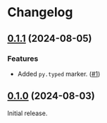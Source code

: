 # Changelog

<!-- changelogging: start -->

## [0.1.1](https://github.com/nekitdev/wraps-core/tree/v0.1.1) (2024-08-05)

### Features

- Added `py.typed` marker. ([#1](https://github.com/nekitdev/wraps-core/pull/1))

## [0.1.0](https://github.com/nekitdev/wraps-core/tree/v0.1.0) (2024-08-03)

Initial release.

